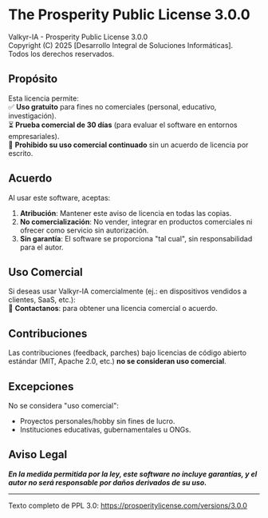 # The Prosperity Public License 3.0.0

Valkyr-IA - Prosperity Public License 3.0.0  
Copyright (C) 2025 [Desarrollo Integral de Soluciones Informáticas].  
Todos los derechos reservados.

## Propósito

Esta licencia permite:  
✅ **Uso gratuito** para fines no comerciales (personal, educativo, investigación).  
⏳ **Prueba comercial de 30 días** (para evaluar el software en entornos empresariales).  
🚫 **Prohibido su uso comercial continuado** sin un acuerdo de licencia por escrito.

## Acuerdo

Al usar este software, aceptas:
1. **Atribución**: Mantener este aviso de licencia en todas las copias.
2. **No comercialización**: No vender, integrar en productos comerciales ni ofrecer como servicio sin autorización.
3. **Sin garantía**: El software se proporciona "tal cual", sin responsabilidad para el autor.

## Uso Comercial

Si deseas usar Valkyr-IA comercialmente (ej.: en dispositivos vendidos a clientes, SaaS, etc.):  
📧 **Contactanos**: para obtener una licencia comercial o acuerdo.

## Contribuciones

Las contribuciones (feedback, parches) bajo licencias de código abierto estándar (MIT, Apache 2.0, etc.) **no se consideran uso comercial**.

## Excepciones

No se considera "uso comercial":
- Proyectos personales/hobby sin fines de lucro.
- Instituciones educativas, gubernamentales u ONGs.

## Aviso Legal

***En la medida permitida por la ley, este software no incluye garantías, y el autor no será responsable por daños derivados de su uso.***

---  
Texto completo de PPL 3.0: https://prosperitylicense.com/versions/3.0.0
